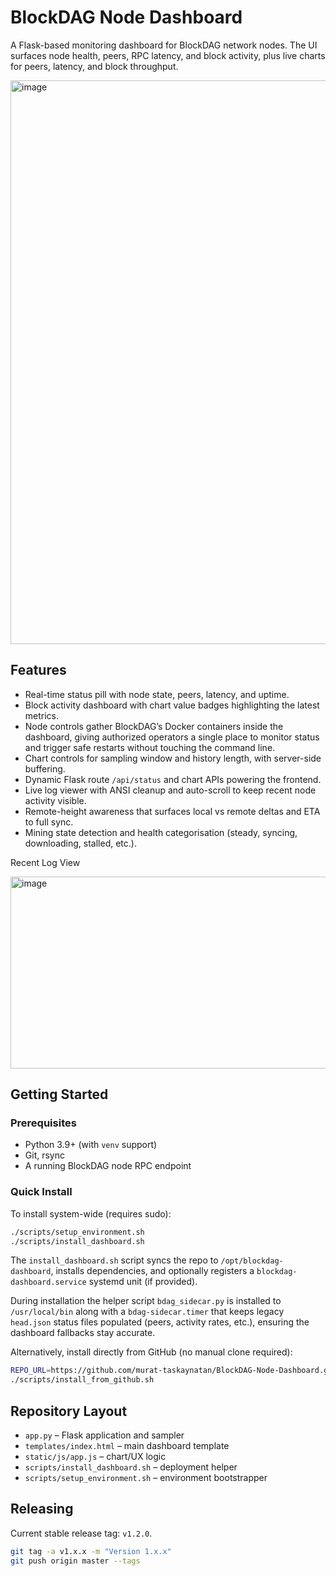 # BlockDAG Node Dashboard

A Flask-based monitoring dashboard for BlockDAG network nodes. The UI surfaces node health, peers, RPC latency, and block activity, plus live charts for peers, latency, and block throughput.

<img width="963" height="902" alt="image" src="https://github.com/user-attachments/assets/b14bad50-1d1e-4283-a104-047e496e6c36" />




## Features
- Real-time status pill with node state, peers, latency, and uptime.
- Block activity dashboard with chart value badges highlighting the latest metrics.
- Node controls gather BlockDAG’s Docker containers inside the dashboard, giving authorized operators
  a single place to monitor status and trigger safe restarts without touching the command line.
- Chart controls for sampling window and history length, with server-side buffering.
- Dynamic Flask route `/api/status` and chart APIs powering the frontend.
- Live log viewer with ANSI cleanup and auto-scroll to keep recent node activity visible.
- Remote-height awareness that surfaces local vs remote deltas and ETA to full sync.
- Mining state detection and health categorisation (steady, syncing, downloading, stalled, etc.).

 Recent Log View
 
 <img width="1073" height="307" alt="image" src="https://github.com/user-attachments/assets/02dfe1fc-96e8-4a8e-a05f-b3ce69b3fcd3" />


## Getting Started

### Prerequisites
- Python 3.9+ (with `venv` support)
- Git, rsync
- A running BlockDAG node RPC endpoint

### Quick Install
To install system-wide (requires sudo):

```bash
./scripts/setup_environment.sh
./scripts/install_dashboard.sh
```

The `install_dashboard.sh` script syncs the repo to `/opt/blockdag-dashboard`, installs dependencies, and optionally registers a `blockdag-dashboard.service` systemd unit (if provided).

During installation the helper script `bdag_sidecar.py` is installed to `/usr/local/bin` along with a `bdag-sidecar.timer` that keeps legacy `head.json` status files populated (peers, activity rates, etc.), ensuring the dashboard fallbacks stay accurate.

Alternatively, install directly from GitHub (no manual clone required):

```bash
REPO_URL=https://github.com/murat-taskaynatan/BlockDAG-Node-Dashboard.git \
./scripts/install_from_github.sh
```

## Repository Layout
- `app.py` – Flask application and sampler
- `templates/index.html` – main dashboard template
- `static/js/app.js` – chart/UX logic
- `scripts/install_dashboard.sh` – deployment helper
- `scripts/setup_environment.sh` – environment bootstrapper

## Releasing

Current stable release tag: `v1.2.0`.

```bash
git tag -a v1.x.x -m "Version 1.x.x"
git push origin master --tags
```


